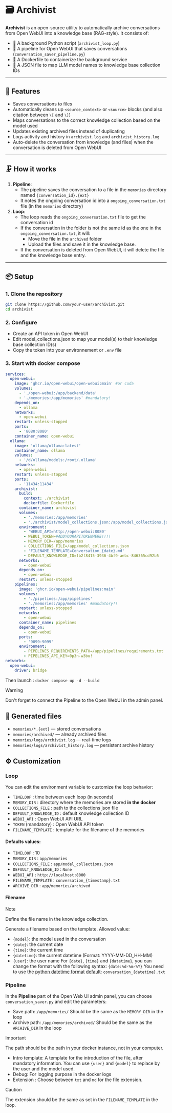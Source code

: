 # 🗃 Archivist

**Archivist** is an open-source utility to automatically archive conversations from Open WebUI into a knowledge base (RAG-style). It consists of:

- 🔁 A background Python script (`archivist_loop.py`)
- 🧠 A pipeline for Open WebUI that saves conversations (`conversation_saver_pipeline.py`)
- 🐳 A Dockerfile to containerize the background service
- 🧩 A JSON file to map LLM model names to knowledge base collection IDs

---

## 🚀 Features

- Saves conversations to files
- Automatically cleans up `<source_context>` or `<source>` blocks (and also citation between `\[` and `\]`)
- Maps conversations to the correct knowledge collection based on the model used
- Updates existing archived files instead of duplicating
- Logs activity and history in `archivist.log` and `archivist_history.log`
- Auto-delete the conversation from knowledge (and files) when the conversation is deleted from Open WebUI

---

## 🗜️ How it works

1. **Pipeline**:
   - The pipeline saves the conversation to a file in the `memories` directory named `{conversation_id}.{ext}`
   - It notes the ongoing conversation id into a `ongoing_conversation.txt` file (in the `memories` directory)
2. **Loop**:
   - The loop reads the `ongoing_conversation.txt` file to get the conversation id
   - If the conversation in the folder is not the same id as the one in the `ongoing_conversation.txt`, it will:
      - Move the file in the `archived` folder
      - Upload the files and save it in the knowledge base.
    - If the conversation is deleted from Open WebUI, it will delete the file and the knowledge base entry.
---

## 📦 Setup

### 1. Clone the repository

```bash
git clone https://github.com/your-user/archivist.git
cd archivist
```

### 2. Configure
- Create an API token in Open WebUI
- Edit model_collections.json to map your model(s) to their knowledge base collection ID(s)
- Copy the token into your environnement or `.env` file

### 3. Start with docker compose
```yaml
services:
  open-webui:
    image: 'ghcr.io/open-webui/open-webui:main' #or cuda
    volumes:
      - './open-webui:/app/backend/data'
      - './memories:/app/memories' #mandatory!
    depends_on:
      - ollama
    networks:
      - open-webui
    restart: unless-stopped
    ports:
      - '8080:8080'
    container_name: open-webui
  ollama:
    image: 'ollama/ollama:latest'
    container_name: ollama
    volumes:
      - '/d/ollama/models:/root/.ollama'
    networks:
      - open-webui
    restart: unless-stopped
    ports:
      - '11434:11434'
    archivist:
      build:
        context: ./archivist
        dockerfile: Dockerfile
      container_name: archivist
      volumes:
        - './memories:/app/memories'
        - './archivist/model_collections.json:/app/model_collections.json'
      environment:
        - 'WEBUI_API=http://open-webui:8080'
        - WEBUI_TOKEN=#ADDYOURAPITOKENHERE!!!!
        - MEMORY_DIR=/app/memories
        - COLLECTIONS_FILE=/app/model_collections.json
        - 'FILENAME_TEMPLATE=Conversation_{date}.md'
        - DEFAULT_KNOWLEDGE_ID=fb2f8415-3936-4bf9-aebc-846365cd92b5
      networks:
        - open-webui
      depends_on:
        - open-webui
      restart: unless-stopped
    pipelines:
      image: 'ghcr.io/open-webui/pipelines:main'
      volumes:
        - './pipelines:/app/pipelines'
        - './memories:/app/memories' #mandatory!!
      restart: unless-stopped
      networks:
        - open-webui
      container_name: pipelines
      depends_on:
        - open-webui
      ports:
        - '9099:9099'
      environment:
        - PIPELINES_REQUIREMENTS_PATH=/app/pipelines/requirements.txt
        - PIPELINES_API_KEY=0p3n-w3bu!
networks:
  open-webui:
    driver: bridge


```

Then launch : `docker compose up -d --build`

> [!WARNING]
> Don't forget to connect the Pipeline to the Open WebUI in the admin panel.

## 📁 Generated files
- `memories/*.{ext}` — stored conversations
- `memories/archived/` — already archived files
- `memories/logs/archivist.log` — real-time logs
- `memories/logs/archivist_history.log` — persistent archive history

## ⚙️ Customization

### Loop
You can edit the environment variable to customize the loop behavior:

- `TIMELOOP` : time between each loop (in seconds)
- `MEMORY_DIR` : directory where the memories are stored **in the docker**
- `COLLECTIONS_FILE` : path to the collections json file
- `DEFAULT_KNOWLEDGE_ID` : default knowledge collection ID
- `WEBUI_API` : Open WebUI API URL
- `TOKEN` (mandatory) : Open WebUI API token
- `FILENAME_TEMPLATE` : template for the filename of the memories

#### Defaults values:
- `TIMELOOP` : 10
- `MEMORY_DIR` : `app/memories`
- `COLLECTIONS_FILE` : `app/model_collections.json`
- `DEFAULT_KNOWLEDGE_ID` : `None`
- `WEBUI_API` : `http://localhost:8000`
- `FILENAME_TEMPLATE` : `conversation_{timestamp}.txt`
- `ARCHIVE_DIR` : `app/memories/archived`

#### Filename

> [!NOTE]
> Define the file name in the knowledge collection.

Generate a filename based on the template.
  Allowed value:
  - `{model}`: the model used in the conversation
  - `{date}`: the current date
  - `{time}`: the current time
  - `{datetime}`: the current datetime (Format: YYYY-MM-DD_HH-MM)
  - `{user}`: the user name
  For `{date}`, `{time}` and `{datetime}`, you can change the format with the following syntax:
  `{date:%d-%m-%Y}`
  You need to use the [python datetime format](https://strftime.org/)
<ins>default</ins>: `conversation_{datetime}.txt`

### Pipeline

In the **Pipeline** part of the Open Web UI admin panel, you can choose `conversation_saver.py` and edit the parameters:
- Save path: `/app/memories/`
  Should be the same as the `MEMORY_DIR` in the loop
- Archive path: `/app/memories/archived/`
  Should be the same as the `ARCHIVE_DIR` in the loop

> [!IMPORTANT]
> The path should be the path in your docker instance, not in your computer.

- Intro template: A template for the introduction of the file, after mandatory information. You can use `{user}` and `{model}` to replace by the user and the model used.
- Debug: For logging purpose in the docker logs
- Extension : Choose between `txt` and `md` for the file extension.

> [!CAUTION]
> The extension should be the same as set in the `FILENAME_TEMPLATE` in the loop.

